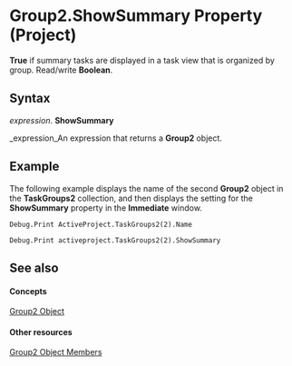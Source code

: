 
# Group2.ShowSummary Property (Project)

 **True** if summary tasks are displayed in a task view that is organized by group. Read/write **Boolean**.


## Syntax

 _expression_. **ShowSummary**

 _expression_An expression that returns a  **Group2** object.


## Example

The following example displays the name of the second  **Group2** object in the **TaskGroups2** collection, and then displays the setting for the **ShowSummary** property in the **Immediate** window.


```
Debug.Print ActiveProject.TaskGroups2(2).Name 

Debug.Print activeproject.TaskGroups2(2).ShowSummary
```


## See also


#### Concepts


 [Group2 Object](a7a61fa4-e752-006e-a47e-03987b04f01c.md)
#### Other resources


 [Group2 Object Members](69c5069c-3fd6-fbb5-d886-ebbda667cba4.md)
